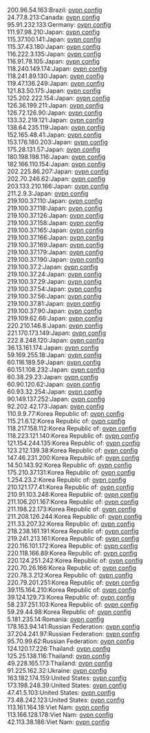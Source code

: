 200.96.54.163:Brazil: [ovpn config](vpn/200_96_54_163.ovpn)  
24.77.8.213:Canada: [ovpn config](vpn/24_77_8_213.ovpn)  
95.91.232.133:Germany: [ovpn config](vpn/95_91_232_133.ovpn)  
111.97.98.210:Japan: [ovpn config](vpn/111_97_98_210.ovpn)  
115.37.100.141:Japan: [ovpn config](vpn/115_37_100_141.ovpn)  
115.37.43.180:Japan: [ovpn config](vpn/115_37_43_180.ovpn)  
116.222.3.135:Japan: [ovpn config](vpn/116_222_3_135.ovpn)  
116.91.78.105:Japan: [ovpn config](vpn/116_91_78_105.ovpn)  
118.240.149.174:Japan: [ovpn config](vpn/118_240_149_174.ovpn)  
118.241.89.130:Japan: [ovpn config](vpn/118_241_89_130.ovpn)  
119.47.136.249:Japan: [ovpn config](vpn/119_47_136_249.ovpn)  
121.83.50.175:Japan: [ovpn config](vpn/121_83_50_175.ovpn)  
125.202.222.154:Japan: [ovpn config](vpn/125_202_222_154.ovpn)  
126.36.199.211:Japan: [ovpn config](vpn/126_36_199_211.ovpn)  
126.72.126.90:Japan: [ovpn config](vpn/126_72_126_90.ovpn)  
133.32.219.121:Japan: [ovpn config](vpn/133_32_219_121.ovpn)  
138.64.235.119:Japan: [ovpn config](vpn/138_64_235_119.ovpn)  
152.165.48.41:Japan: [ovpn config](vpn/152_165_48_41.ovpn)  
153.176.180.203:Japan: [ovpn config](vpn/153_176_180_203.ovpn)  
175.28.131.57:Japan: [ovpn config](vpn/175_28_131_57.ovpn)  
180.198.198.116:Japan: [ovpn config](vpn/180_198_198_116.ovpn)  
182.166.110.154:Japan: [ovpn config](vpn/182_166_110_154.ovpn)  
202.225.86.207:Japan: [ovpn config](vpn/202_225_86_207.ovpn)  
202.70.246.62:Japan: [ovpn config](vpn/202_70_246_62.ovpn)  
203.133.210.166:Japan: [ovpn config](vpn/203_133_210_166.ovpn)  
211.2.9.3:Japan: [ovpn config](vpn/211_2_9_3.ovpn)  
219.100.37.110:Japan: [ovpn config](vpn/219_100_37_110.ovpn)  
219.100.37.118:Japan: [ovpn config](vpn/219_100_37_118.ovpn)  
219.100.37.126:Japan: [ovpn config](vpn/219_100_37_126.ovpn)  
219.100.37.158:Japan: [ovpn config](vpn/219_100_37_158.ovpn)  
219.100.37.165:Japan: [ovpn config](vpn/219_100_37_165.ovpn)  
219.100.37.166:Japan: [ovpn config](vpn/219_100_37_166.ovpn)  
219.100.37.169:Japan: [ovpn config](vpn/219_100_37_169.ovpn)  
219.100.37.179:Japan: [ovpn config](vpn/219_100_37_179.ovpn)  
219.100.37.190:Japan: [ovpn config](vpn/219_100_37_190.ovpn)  
219.100.37.2:Japan: [ovpn config](vpn/219_100_37_2.ovpn)  
219.100.37.24:Japan: [ovpn config](vpn/219_100_37_24.ovpn)  
219.100.37.29:Japan: [ovpn config](vpn/219_100_37_29.ovpn)  
219.100.37.54:Japan: [ovpn config](vpn/219_100_37_54.ovpn)  
219.100.37.56:Japan: [ovpn config](vpn/219_100_37_56.ovpn)  
219.100.37.81:Japan: [ovpn config](vpn/219_100_37_81.ovpn)  
219.100.37.90:Japan: [ovpn config](vpn/219_100_37_90.ovpn)  
219.109.62.66:Japan: [ovpn config](vpn/219_109_62_66.ovpn)  
220.210.146.8:Japan: [ovpn config](vpn/220_210_146_8.ovpn)  
221.170.173.149:Japan: [ovpn config](vpn/221_170_173_149.ovpn)  
222.8.248.120:Japan: [ovpn config](vpn/222_8_248_120.ovpn)  
36.13.161.174:Japan: [ovpn config](vpn/36_13_161_174.ovpn)  
59.169.255.18:Japan: [ovpn config](vpn/59_169_255_18.ovpn)  
60.116.189.59:Japan: [ovpn config](vpn/60_116_189_59.ovpn)  
60.151.108.232:Japan: [ovpn config](vpn/60_151_108_232.ovpn)  
60.38.29.23:Japan: [ovpn config](vpn/60_38_29_23.ovpn)  
60.90.120.62:Japan: [ovpn config](vpn/60_90_120_62.ovpn)  
60.93.32.254:Japan: [ovpn config](vpn/60_93_32_254.ovpn)  
90.149.137.252:Japan: [ovpn config](vpn/90_149_137_252.ovpn)  
92.202.42.173:Japan: [ovpn config](vpn/92_202_42_173.ovpn)  
110.9.9.77:Korea Republic of: [ovpn config](vpn/110_9_9_77.ovpn)  
115.21.6.12:Korea Republic of: [ovpn config](vpn/115_21_6_12.ovpn)  
118.217.158.112:Korea Republic of: [ovpn config](vpn/118_217_158_112.ovpn)  
118.223.121.140:Korea Republic of: [ovpn config](vpn/118_223_121_140.ovpn)  
121.154.244.135:Korea Republic of: [ovpn config](vpn/121_154_244_135.ovpn)  
123.212.139.38:Korea Republic of: [ovpn config](vpn/123_212_139_38.ovpn)  
147.46.231.200:Korea Republic of: [ovpn config](vpn/147_46_231_200.ovpn)  
14.50.143.92:Korea Republic of: [ovpn config](vpn/14_50_143_92.ovpn)  
175.210.37.131:Korea Republic of: [ovpn config](vpn/175_210_37_131.ovpn)  
1.254.23.2:Korea Republic of: [ovpn config](vpn/1_254_23_2.ovpn)  
210.121.177.41:Korea Republic of: [ovpn config](vpn/210_121_177_41.ovpn)  
210.91.103.248:Korea Republic of: [ovpn config](vpn/210_91_103_248.ovpn)  
211.106.201.167:Korea Republic of: [ovpn config](vpn/211_106_201_167.ovpn)  
211.198.22.173:Korea Republic of: [ovpn config](vpn/211_198_22_173.ovpn)  
211.208.126.244:Korea Republic of: [ovpn config](vpn/211_208_126_244.ovpn)  
211.33.207.32:Korea Republic of: [ovpn config](vpn/211_33_207_32.ovpn)  
218.238.161.191:Korea Republic of: [ovpn config](vpn/218_238_161_191.ovpn)  
219.241.213.161:Korea Republic of: [ovpn config](vpn/219_241_213_161.ovpn)  
220.116.101.172:Korea Republic of: [ovpn config](vpn/220_116_101_172.ovpn)  
220.118.166.89:Korea Republic of: [ovpn config](vpn/220_118_166_89.ovpn)  
220.124.251.242:Korea Republic of: [ovpn config](vpn/220_124_251_242.ovpn)  
220.70.26.166:Korea Republic of: [ovpn config](vpn/220_70_26_166.ovpn)  
220.78.3.212:Korea Republic of: [ovpn config](vpn/220_78_3_212.ovpn)  
220.79.201.251:Korea Republic of: [ovpn config](vpn/220_79_201_251.ovpn)  
39.115.164.210:Korea Republic of: [ovpn config](vpn/39_115_164_210.ovpn)  
39.124.129.73:Korea Republic of: [ovpn config](vpn/39_124_129_73.ovpn)  
58.237.251.103:Korea Republic of: [ovpn config](vpn/58_237_251_103.ovpn)  
59.29.44.98:Korea Republic of: [ovpn config](vpn/59_29_44_98.ovpn)  
5.181.235.14:Romania: [ovpn config](vpn/5_181_235_14.ovpn)  
178.163.94.141:Russian Federation: [ovpn config](vpn/178_163_94_141.ovpn)  
37.204.241.97:Russian Federation: [ovpn config](vpn/37_204_241_97.ovpn)  
95.70.99.62:Russian Federation: [ovpn config](vpn/95_70_99_62.ovpn)  
124.120.17.226:Thailand: [ovpn config](vpn/124_120_17_226.ovpn)  
125.25.138.116:Thailand: [ovpn config](vpn/125_25_138_116.ovpn)  
49.228.165.173:Thailand: [ovpn config](vpn/49_228_165_173.ovpn)  
91.225.162.32:Ukraine: [ovpn config](vpn/91_225_162_32.ovpn)  
163.182.174.159:United States: [ovpn config](vpn/163_182_174_159.ovpn)  
173.198.248.39:United States: [ovpn config](vpn/173_198_248_39.ovpn)  
47.41.5.103:United States: [ovpn config](vpn/47_41_5_103.ovpn)  
73.48.242.123:United States: [ovpn config](vpn/73_48_242_123.ovpn)  
113.161.164.18:Viet Nam: [ovpn config](vpn/113_161_164_18.ovpn)  
113.166.128.178:Viet Nam: [ovpn config](vpn/113_166_128_178.ovpn)  
42.113.38.186:Viet Nam: [ovpn config](vpn/42_113_38_186.ovpn)  
